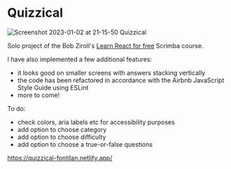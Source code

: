 # Quizzical

![Screenshot 2023-01-02 at 21-15-50 Quizzical](https://user-images.githubusercontent.com/68748054/210275152-9f86b1f0-60a1-4d54-b31a-d4cf270f4bea.png)


Solo project of the Bob Ziroll's [Learn React for free](https://scrimba.com/learn/learnreact) Scrimba course.

I have also implemented a few additional features: 
- it looks good on smaller screens with answers stacking vertically
- the code has been refactored in accordance with the Airbnb JavaScript Style Guide using ESLint
- more to come!

To do:
- check colors, aria labels etc for accessibility purposes
- add option to choose category
- add option to choose difficulty
- add option to choose a true-or-false questions

https://quizzical-fontilan.netlify.app/
